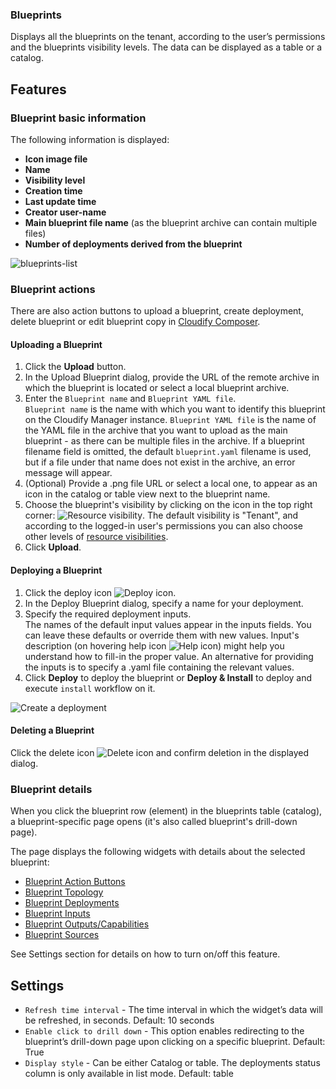 ### Blueprints

Displays all the blueprints on the tenant, according to the user’s permissions and the blueprints visibility levels. 
 The data can be displayed as a table or a catalog.
 
## Features

### Blueprint basic information

The following information is displayed: 

* **Icon image file**
* **Name**
* **Visibility level**
* **Creation time**
* **Last update time**
* **Creator user-name**
* **Main blueprint file name** (as the blueprint archive can contain multiple files)
* **Number of deployments derived from the blueprint**

![blueprints-list](https://docs.cloudify.co/5.1/images/ui/widgets/blueprints-list.png)


### Blueprint actions

There are also action buttons to upload a blueprint, create deployment, delete blueprint or edit blueprint copy in [Cloudify Composer](https://docs.cloudify.co/5.1/developer/composer/).


#### Uploading a Blueprint

1. Click the **Upload** button.
2. In the Upload Blueprint dialog, provide the URL of the remote archive in which the blueprint is located or select a local blueprint archive. 
3. Enter the `Blueprint name` and `Blueprint YAML file`.   
   `Blueprint name` is the name with which you want to identify this blueprint on the Cloudify Manager instance.
   `Blueprint YAML file` is the name of the YAML file in the archive that you want to upload as the main blueprint - as there can be multiple files in the archive. If a blueprint filename field is omitted, the default `blueprint.yaml` filename is used, but if a file under that name does not exist in the archive, an error message will appear.    
4. (Optional) Provide a .png file URL or select a local one, to appear as an icon in the catalog or table view next to the blueprint name.   
5. Choose the blueprint's visibility by clicking on the icon in the top right corner:
![Resource visibility](https://docs.cloudify.co/5.1/images/ui/icons/tenant-wide-resource-icon.png).
The default visibility is "Tenant", and according to the logged-in user's permissions you can also choose other levels of [resource visibilities](https://docs.cloudify.co/5.1/working_with/manager/resource-visibility).
6. Click **Upload**.


#### Deploying a Blueprint

1. Click the deploy icon ![Deploy icon](https://docs.cloudify.co/5.1/images/ui/icons/deploy-icon.png).   
2. In the Deploy Blueprint dialog, specify a name for your deployment.
3. Specify the required deployment inputs.   
   The names of the default input values appear in the inputs fields. You can leave these defaults or override them with new values. 
   Input's description (on hovering help icon ![Help icon](https://docs.cloudify.co/5.1/images/ui/icons/help-icon.png)) might help you understand how to fill-in the proper value. 
   An alternative for providing the inputs is to specify a .yaml file containing the relevant values. 
4. Click **Deploy** to deploy the blueprint or **Deploy & Install** to deploy and execute `install` workflow on it.

![Create a deployment](https://docs.cloudify.co/5.1/images/ui/widgets/blueprints_deployment_creation.png)


#### Deleting a Blueprint

Click the delete icon ![Delete icon](https://docs.cloudify.co/5.1/images/ui/icons/delete-icon.png) and confirm deletion in the displayed dialog.


### Blueprint details

When you click the blueprint row (element) in the blueprints table (catalog), a blueprint-specific page opens (it's also called blueprint's drill-down page).
 
The page displays the following widgets with details about the selected blueprint:

* [Blueprint Action Buttons](https://docs.cloudify.co/5.1/working_with/console/widgets/blueprintActionButtons)
* [Blueprint Topology](https://docs.cloudify.co/5.1/working_with/console/widgets/topology)
* [Blueprint Deployments](https://docs.cloudify.co/5.1/working_with/console/widgets/deployments)
* [Blueprint Inputs](https://docs.cloudify.co/5.1/working_with/console/widgets/inputs)
* [Blueprint Outputs/Capabilities](https://docs.cloudify.co/5.1/working_with/console/widgets/outputs)
* [Blueprint Sources](https://docs.cloudify.co/5.1/working_with/console/widgets/blueprintSources)

See Settings section for details on how to turn on/off this feature.


## Settings

* `Refresh time interval` - The time interval in which the widget’s data will be refreshed, in seconds. Default: 10 seconds
* `Enable click to drill down` - This option enables redirecting to the blueprint’s drill-down page upon clicking on a specific blueprint. Default: True
* `Display style` - Can be either Catalog or table. The deployments status column is only available in list mode.  Default: table 
